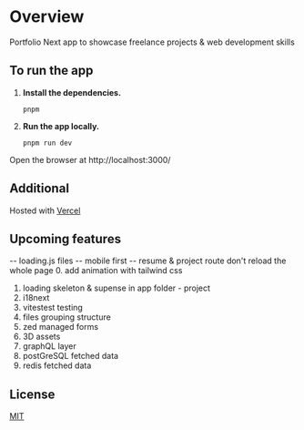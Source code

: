 # Overview
Portfolio Next app to showcase freelance projects & web development skills

## To run the app

1.  **Install the dependencies.**
    ```shell
    pnpm
    ```

2.  **Run the app locally.**
    ```shell
    pnpm run dev
    ```
Open the browser at http://localhost:3000/

## Additional
Hosted with [Vercel](https://vercel.com/)

## Upcoming features
-- loading.js files
-- mobile first
-- resume & project route don't reload the whole page
0. add animation with tailwind css
1. loading skeleton & supense in app folder - project
2. i18next
3. vitestest testing
4. files grouping structure
5. zed managed forms
6. 3D assets
7. graphQL layer
8. postGreSQL fetched data
9. redis fetched data

## License

[MIT](https://choosealicense.com/licenses/mit/)
